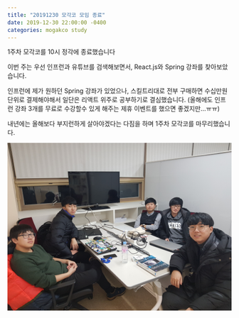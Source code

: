 ```yaml
---
title: "20191230 모각코 모임 종료"
date: 2019-12-30 22:00:00 -0400
categories: mogakco study
---
```

1주차 모각코를 10시 정각에 종료했습니다

이번 주는 우선 인프런과 유튜브를 검색해보면서, React.js와 Spring 강좌를 찾아보았습니다.

인프런에 제가 원하던 Spring 강좌가 있었으나, 스킬트리대로 전부 구매하면 수십만원 단위로 결제해야해서 일단은 리액트 위주로 공부하기로 결심했습니다.
(올해에도 인프런 강좌 3개를 무료로 수강할수 있게 해주는 제휴 이벤트를 했으면 좋겠지만...ㅠㅠ)

내년에는 올해보다 부지런하게 살아야겠다는 다짐을 하며 1주차 모각코를 마무리했습니다.

![study_20191230_end](/assets/images/w_mogakco_01/20191230_end.jpg)